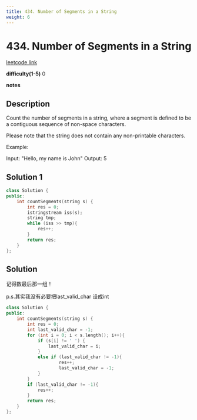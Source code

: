 ```yaml
---
title: 434. Number of Segments in a String
weight: 6
---
```

# 434. Number of Segments in a String
[leetcode link](https://leetcode.com/problems/number-of-segments-in-a-string/)

**difficulty(1-5)** 
0

**notes**   


## Description
Count the number of segments in a string, where a segment is defined to be a contiguous sequence of non-space characters.

Please note that the string does not contain any non-printable characters.

Example:

Input: "Hello, my name is John"
Output: 5

## Solution 1
```c++
class Solution {
public:
    int countSegments(string s) {
        int res = 0;
        istringstream iss(s);
        string tmp;
        while (iss >> tmp){
            res++;
        }
        return res;
    }
};
```

## Solution
记得数最后那一组！

p.s.其实我没有必要把last_valid_char 设成int

```c++
class Solution {
public:
    int countSegments(string s) {
        int res = 0;
        int last_valid_char = -1;
        for (int i = 0; i < s.length(); i++){
            if (s[i] != ' ') {
                last_valid_char = i;
            }
            else if (last_valid_char != -1){
                    res++;
                    last_valid_char = -1;
            }
        }
        if (last_valid_char != -1){
            res++;
        }
        return res;
    }
};
```


